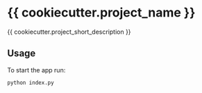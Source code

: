 # {{ cookiecutter.project_name }}

{{ cookiecutter.project_short_description }}

## Usage

To start the app run:

```bash
python index.py
```